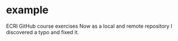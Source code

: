 # example
ECRI GitHub course exercises
Now as a local and remote repository
I discovered a typo and fixed it.
